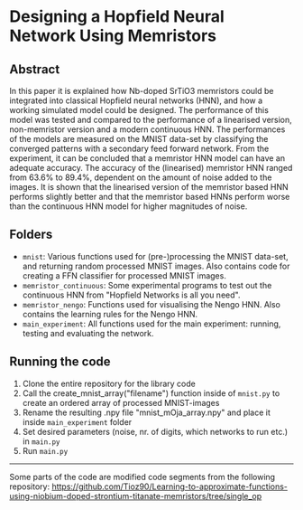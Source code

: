 Designing a Hopfield Neural Network Using Memristors
====================================================

Abstract
--------

In this paper it is explained how Nb-doped SrTiO3 memristors could be
integrated into classical Hopfield neural networks (HNN), and how a
working simulated model could be designed. The performance of this model
was tested and compared to the performance of a linearised version,
non-memristor version and a modern continuous HNN. The performances of
the models are measured on the MNIST data-set by classifying the
converged patterns with a secondary feed forward network. From the
experiment, it can be concluded that a memristor HNN model can have an
adequate accuracy. The accuracy of the (linearised) memristor HNN ranged
from 63.6% to 89.4%, dependent on the amount of noise added to the
images. It is shown that the linearised version of the memristor based
HNN performs slightly better and that the memristor based HNNs perform
worse than the continuous HNN model for higher magnitudes of noise.

Folders
-------

-   `mnist`: Various functions used for (pre-)processing the MNIST
    data-set, and returning random processed MNIST images. Also contains
    code for creating a FFN classifier for processed MNIST images.
-   `memristor_continuous`: Some experimental programs to test out the
    continuous HNN from "Hopfield Networks is all you need".
-   `memristor_nengo`: Functions used for visualising the Nengo HNN.
    Also contains the learning rules for the Nengo HNN.
-   `main_experiment`: All functions used for the main experiment:
    running, testing and evaluating the network.

Running the code
----------------

1.  Clone the entire repository for the library code
2.  Call the create_mnist_array("filename") function inside of `mnist.py` to create an ordered array of processed MNIST-images
3.  Rename the resulting .npy file "mnist_mOja_array.npy" and place it inside `main_experiment` folder
4.  Set desired parameters (noise, nr. of digits, which networks to run
    etc.) in `main.py`
5.  Run `main.py`

----------------
Some parts of the code are modified code segments from the following repository:
https://github.com/Tioz90/Learning-to-approximate-functions-using-niobium-doped-strontium-titanate-memristors/tree/single_op
